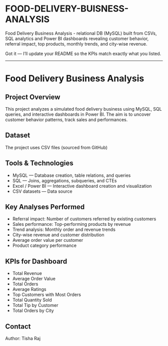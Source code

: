 # FOOD-DELIVERY-BUISNESS-ANALYSIS
Food Delivery Business Analysis - relational DB (MySQL) built from CSVs, SQL analytics and Power BI dashboards revealing customer behavior, referral impact, top products, monthly trends, and city-wise revenue.

Got it — I’ll update your README so the KPIs match exactly what you listed.

---

# Food Delivery Business Analysis

## Project Overview

This project analyzes a simulated food delivery business using MySQL, SQL queries, and interactive dashboards in Power BI. The aim is to uncover customer behavior patterns, track sales and performances.

## Dataset

The project uses CSV files (sourced from GitHub) 

## Tools & Technologies

* MySQL — Database creation, table relations, and queries
* SQL — Joins, aggregations, subqueries, and CTEs
* Excel / Power BI — Interactive dashboard creation and visualization
* CSV datasets — Data source

## Key Analyses Performed

* Referral impact: Number of customers referred by existing customers
* Sales performance: Top-performing products by revenue
* Trend analysis: Monthly order and revenue trends
* City-wise revenue and customer distribution
* Average order value per customer
* Product category performance

## KPIs for Dashboard

* Total Revenue
* Average Order Value
* Total Orders
* Average Ratings
* Top Customers with Most Orders
* Total Quantity Sold
* Total Tip by Customer
* Total Orders by City


## Contact

Author: Tisha Raj






